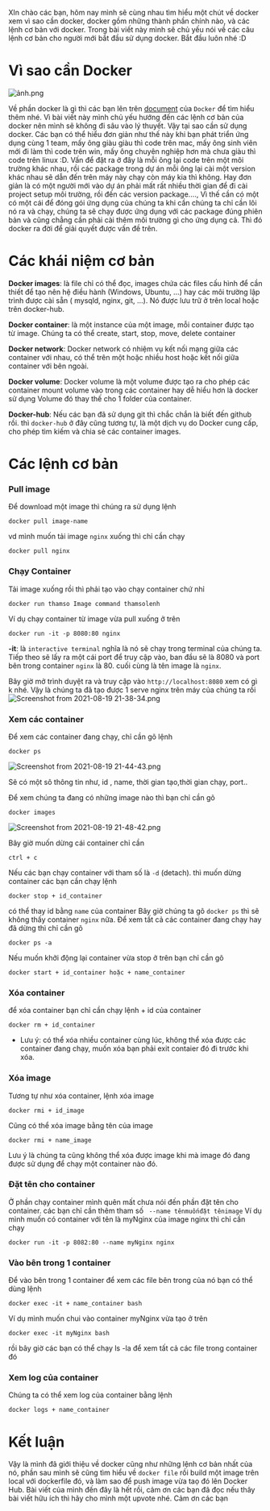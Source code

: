 XIn chào các bạn, hôm nay mình sẽ cùng nhau tìm hiểu một chút về docker xem vì sao cần docker, docker gồm những thành phần chính nào, và các lệnh cơ bản với docker. Trong bài viết này mình sẽ chủ yếu nói về các câu lệnh cơ bản cho người mới bắt đầu sử dụng docker. Bắt đầu luôn nhé :D
# Vì sao cần Docker
![ảnh.png](https://images.viblo.asia/6032f39a-c7cc-45b4-9b8d-7df30e366c3d.png)

Về phần docker là gì thì các bạn lên trên [document](https://docs.docker.com/) của `Docker` để tìm hiểu thêm nhé. Vì bài viết này mình chủ yếu hướng đến các lệnh cơ bản của docker nên mình sẽ không đi sâu vào lý thuyết. Vậy tại sao cần sử dụng docker. Các bạn có thể hiểu đơn giản như thế này khi bạn phát triển ứng dụng cùng 1 team, mấy ông giàu giàu thì code trên mac, mấy ông  sinh viên mới đi làm thì code trên win, mấy ông chuyên nghiệp hơn mà chưa giàu thì code trên linux :D. Vấn để đặt ra ở đây là mỗi ông lại code trên một môi trường khác nhau, rồi các package trong dự án mỗi ông lại cài một version khác nhau sẽ dẫn đến trên máy này chạy còn máy kia thì không. Hay đơn giản là có một người mới vào dự án phải mất rất nhiều thời gian để đi cài project setup môi trường, rồi đến các version package...., Vì thế cần có một có một cái để đóng gói ứng dụng của chúng ta khi cần chúng ta chỉ cần lôi nó ra và chạy, chúng ta sẽ chạy được ứng dụng với các package đúng phiên bản và cũng chẳng cần phải cài thêm môi trường gì cho ứng dụng cả. Thì đó docker ra đời để giải quyết được vấn đề trên.
# Các khái niệm cơ bản 
**Docker images**: là file chỉ có thể đọc, images chứa các files  cấu hình để cần thiết để tạo nên hệ điều hành (Windows,  Ubuntu, …) hay các môi trường lập trình được cài sẵn ( mysqld, nginx,  git, …).  Nó được lưu trữ ở trên local hoặc trên docker-hub.

**Docker container**: là một instance của một image, mỗi container được tạo từ image.  Chúng ta  có thể create, start, stop, move, delete container 

**Docker network**: Docker network có nhiệm vụ kết nối mạng giữa các container với nhau, có thể trên một hoặc nhiều host hoặc kết nối giữa container với bên ngoài.

**Docker volume**: Docker volume là một volume được tạo ra cho phép các container mount volume vào trong các container hay dễ hiểu hơn là docker sử dụng Volume đó thay thế cho 1 folder của container. 

**Docker-hub**: Nếu các bạn đã sử dụng git thì chắc chắn là biết đến github rồi. thì `docker-hub` ở đây cũng tương tự, là một dịch vụ do Docker cung cấp, cho phép tìm kiếm và chia sẻ các container images.

# Các lệnh cơ bản 
### Pull image
Để download một image thì chúng ra sử dụng lệnh
```
docker pull image-name
```
vd mình muốn tải image `nginx` xuống thì chỉ cần chạy 
```
docker pull nginx
```
### Chạy Container
Tải image xuống rồi thì phải tạo vào chạy container chứ nhỉ 
```
docker run thamso Image command thamsolenh
```
Ví dụ  chạy container từ image vừa pull xuống ở trên 
```
docker run -it -p 8080:80 nginx
```
**-it**: là `interactive terminal`  nghĩa là nó sẽ chạy trong terminal của chúng ta.
 Tiếp theo sẽ lấy ra một cái port để truy cập vào, ban đầu sẽ là 8080 và port bên trong container `nginx` là 80. cuối cùng là tên image là `nginx`.
 
 Bây giờ mở trình duyệt ra và truy cập vào `http://localhost:8080` xem có gì k nhé. Vậy là chúng ta đã tạo được  1 serve nginx trên máy của chúng ta rồi
 ![Screenshot from 2021-08-19 21-38-34.png](https://images.viblo.asia/b9907abf-e36d-451a-9ba3-d2229c7bce4a.png)
 
 ### Xem các container
 Để xem các container đang chạy, chỉ cần gõ lệnh
 ```
 docker ps
 ```
 ![Screenshot from 2021-08-19 21-44-43.png](https://images.viblo.asia/2c3de401-60ac-4f9a-a3d0-80f163a79665.png)
 
Sẽ có một sô thông tin như, id , name,  thời gian tạo,thời gian chạy, port..

Để xem chúng ta đang có những image nào thì bạn chỉ cần gõ 
```
docker images
```
![Screenshot from 2021-08-19 21-48-42.png](https://images.viblo.asia/2d72c9d6-3763-43d4-8216-2e498dee089e.png)

Bây giờ muốn dừng cái container chỉ cần
```
ctrl + c
```
Nếu các bạn chạy  container với tham số là `-d`  (detach). thì muốn dừng container các bạn cần chạy lệnh 
```
docker stop + id_container
```
có thể thay id bằng `name` của container
Bây giờ chúng ta gõ `docker ps` thì sẽ không thấy container `nginx` nữa.
Để xem tất cả các container đang chạy hay đã dừng thì chỉ cần gõ 
```
docker ps -a
```
Nếu muốn  khởi động lại container vừa stop ở trên bạn chỉ cần gõ 
```
docker start + id_container hoặc + name_container 
```
### Xóa container
để xóa container bạn chỉ cần chạy lệnh + id của container
```
docker rm + id_container
```
* Lưu ý: có thể xóa nhiều container cùng lúc, không thể xóa được các container đang chạy, muốn xóa bạn phải exit contaier đó đi trước khi xóa.

### Xóa image 
Tương tự như xóa container, lệnh xóa  image 
```
docker rmi + id_image
```
Cũng có thể xóa image bằng tên của image 
```
docker rmi + name_image
```
Lưu ý là chúng ta cũng không thể xóa được image khi mà image đó đang được sử dụng để chạy một container nào đó.
### Đặt tên cho container
Ở phần chạy container mình quên mất chưa nói đến phần đặt tên cho container. các bạn chỉ cần thêm tham số ` --name tênmuốnđặt tênimage`
Ví dụ mình muốn có container với tên là myNginx của image nginx thì chỉ cần chạy 
```
docker run -it -p 8082:80 --name myNginx nginx
```
### Vào bên trong 1 container
Để vào bên trong 1 container để xem các file bên trong của nó bạn có thể dùng lệnh 
```
docker exec -it + name_container bash 
```
Ví dụ mình muốn chui vào container myNginx vừa tạo ở trên 
```
docker exec -it myNginx bash 
```
rồi bây giờ các bạn có thể chạy ls -la để xem tất cả các file trong container đó

### Xem log của container
Chúng ta có thể xem log của container bằng lệnh 
```
docker logs + name_container
```
# Kết luận
Vậy là mình đã giới thiệu về docker cũng như những lệnh cơ bản nhất của nó, phần sau mình sẽ cũng tìm hiểu về `docker file`  rồi build một image trên local với dockerfile đó, và làm sao để push image  vừa taọ đó lên Docker Hub. Bài viết của mình đến đây là hết rồi, cảm ơn các bạn đã đọc nếu thây bài viết hữu ích thì hãy cho mình một upvote nhé. Cảm ơn các bạn